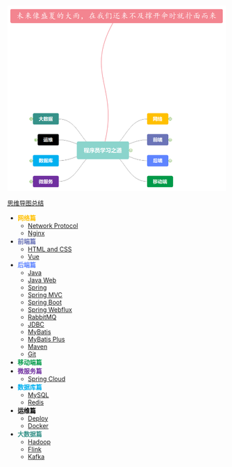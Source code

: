 <img src="README/image-20231108204551666.png" alt="image-20231108204551666" style="zoom:67%;" />

[思维导图总结](R~U~N.emmx)

- <font color="#FFC000">**网络篇**</font>
  - [Network Protocol](Network/network-protocol.md)
  - [Nginx](Network/nginx.md)
- <font color="#6b74b7">**前端篇**</font>
  - [HTML and CSS](FrontEnd/html-css.md)
  - [Vue](Vue/vue.md)
- <font color="#5e84ff">**后端篇**</font>
  - [Java](Java/java.md)
  - [Java Web](Java/java-web.md)
  - [Spring](Spring/spring.md)
  - [Spring MVC](Spring/Spring-mvc.md)
  - [Spring Boot](Spring/spring-boot.md)
  - [Spring Webflux](Spring/spring-webflux.md)
  - [RabbitMQ](MessageQueue/rabbitmq.md)
  - [JDBC](RelationalDatabase/jdbc.md)
  - [MyBatis](RelationalDatabase/mybatis.md)
  - [MyBatis Plus](RelationalDatabase/mybatis-plus.md)
  - [Maven](Tools/maven.md)
  - [Git](Tools/git.md)
- <font color="#009a49">**移动端篇**</font>
- <font color="#7030a0">**微服务篇**</font>
  - [Spring Cloud](Spring/spring-cloud.md)
- <font color="#00b0f0">**数据库篇**</font>
  - [MySQL](RelationalDatabase/mysql.md)
  - [Redis](NoSQL/redis.md)
- <font color="#000000">**运维篇**</font>
  - [Deploy](Deploy/deploy.md)
  - [Docker](Tools/docker.md)
- <font color="#369289">**大数据篇**</font>
  - [Hadoop](BigData/hadoop.md)
  - [Flink](BigData/flink.md)
  - [Kafka](MessageQueue/kafka.md)

